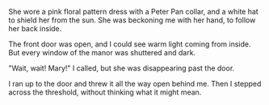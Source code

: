 She wore a pink floral pattern dress with a Peter Pan collar, and a white hat to shield her from the sun. She was beckoning me with her hand, to follow her back inside.

The front door was open, and I could see warm light coming from inside. But every window of the manor was shuttered and dark.

"Wait, wait! Mary!" I called, but she was disappearing past the door.

I ran up to the door and threw it all the way open behind me. Then I stepped across the threshold, without thinking what it might mean. 